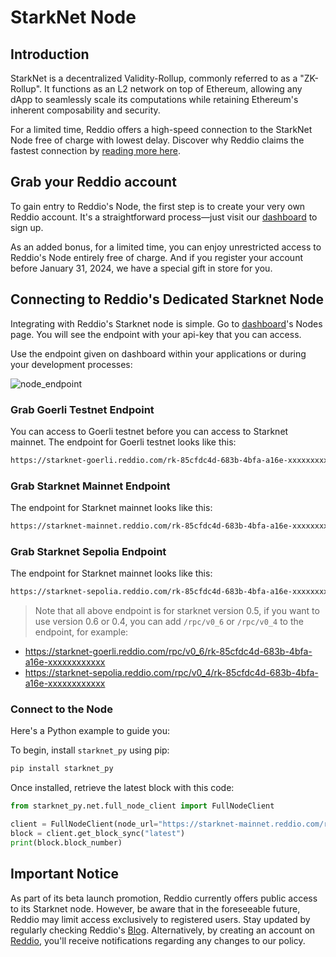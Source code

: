 # StarkNet Node

## Introduction

StarkNet is a decentralized Validity-Rollup, commonly referred to as a "ZK-Rollup". It functions as an L2 network on top of Ethereum, allowing any dApp to seamlessly scale its computations while retaining Ethereum's inherent composability and security.

For a limited time, Reddio offers a high-speed connection to the StarkNet Node free of charge with lowest delay. Discover why Reddio claims the fastest connection by [reading more here](https://blog.reddio.com/reddios-starknet-beta-node-launch-access-the-future-today/). 

## Grab your Reddio account

To gain entry to Reddio's Node, the first step is to create your very own Reddio account. It's a straightforward process—just visit our [dashboard](https://dashboard.reddio.com/)  to sign up.

As an added bonus, for a limited time, you can enjoy unrestricted access to Reddio's Node entirely free of charge. And if you register your account before January 31, 2024, we have a special gift in store for you.

## Connecting to Reddio's Dedicated Starknet Node

Integrating with Reddio's Starknet node is simple. Go to [dashboard](https://dashboard.reddio.com/)'s Nodes page. You will see the endpoint with your api-key that you can access. 

Use the endpoint given on dashboard within your applications or during your development processes:

![node_endpoint](/node_endpoint.png)

### Grab Goerli Testnet Endpoint

You can access to Goerli testnet before you can access to Starknet mainnet. The endpoint for Goerli testnet looks like this:

```bash
https://starknet-goerli.reddio.com/rk-85cfdc4d-683b-4bfa-a16e-xxxxxxxxxxxx
```

### Grab Starknet Mainnet Endpoint

The endpoint for Starknet mainnet looks like this:

```bash
https://starknet-mainnet.reddio.com/rk-85cfdc4d-683b-4bfa-a16e-xxxxxxxxxxxx
```

### Grab Starknet Sepolia Endpoint

The endpoint for Starknet mainnet looks like this:

```bash
https://starknet-sepolia.reddio.com/rk-85cfdc4d-683b-4bfa-a16e-xxxxxxxxxxxx
```

> Note that all above endpoint is for starknet version 0.5, if you want to use version 0.6 or 0.4, you can add `/rpc/v0_6` or `/rpc/v0_4` to the endpoint, for example:


* https://starknet-goerli.reddio.com/rpc/v0_6/rk-85cfdc4d-683b-4bfa-a16e-xxxxxxxxxxxx
* https://starknet-sepolia.reddio.com/rpc/v0_4/rk-85cfdc4d-683b-4bfa-a16e-xxxxxxxxxxxx


### Connect to the Node

Here's a Python example to guide you:

To begin, install `starknet_py` using pip:

```bash
pip install starknet_py
```

Once installed, retrieve the latest block with this code:

```python
from starknet_py.net.full_node_client import FullNodeClient

client = FullNodeClient(node_url="https://starknet-mainnet.reddio.com/rk-85cfdc4d-683b-4bfa-a16e-xxxxxxxxxxxx")
block = client.get_block_sync("latest")
print(block.block_number)
```

## Important Notice

As part of its beta launch promotion, Reddio currently offers public access to its Starknet node. However, be aware that in the foreseeable future, Reddio may limit access exclusively to registered users. Stay updated by regularly checking Reddio's [Blog](https://blog.reddio.com/). Alternatively, by creating an account on [Reddio](https://www.reddio.com/), you'll receive notifications regarding any changes to our policy.

